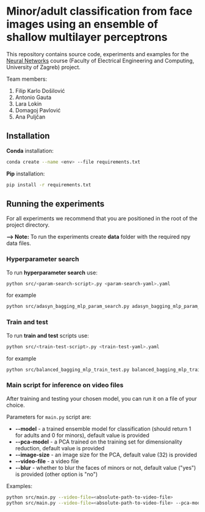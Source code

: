 # Minor/adult classification from face images using an ensemble of shallow multilayer perceptrons

This repository contains source code, experiments and examples for the [Neural
Networks](https://www.fer.unizg.hr/en/course/neunet_a) course (Faculty of Electrical Engineering and Computing, University of
Zagreb) project.

Team members:
1. Filip Karlo Došilović
2. Antonio Gauta
3. Lara Lokin
4. Domagoj Pavlović
5. Ana Puljčan

## Installation

**Conda** installation:

```bash
conda create --name <env> --file requirements.txt
```

**Pip** installation:

```bash
pip install -r requirements.txt
```

## Running the experiments

For all experiments we recommend that you are positioned in the root of the
project directory.

**--> Note:** To run the experiments create **data** folder with the required npy data files.


### Hyperparameter search

To run **hyperparameter search** use:

```bash
python src/<param-search-script>.py <param-search-yaml>.yaml
```

for example

```bash
python src/adasyn_bagging_mlp_param_search.py adasyn_bagging_mlp_param_search.yaml
```

### Train and test

To run **train and test** scripts use:

```bash
python src/<train-test-script>.py <train-test-yaml>.yaml
```

for example

```bash
python src/balanced_bagging_mlp_train_test.py balanced_bagging_mlp_train_test_32x32_a.yaml
```

### Main script for inference on video files

After training and testing your chosen model, you can run it on a file of your
choice.

Parameters for `main.py` script are:

- **--model** - a trained ensemble model for classification (should return 1 for adults and 0 for minors), default value is provided
- **--pca-model** - a PCA trained on the training set for dimensionality reduction, default value is provided
- **--image-size** - an image size for the PCA, default value (32) is provided
- **--video-file** - a video file
- **--blur** - whether to blur the faces of minors or not, default value ("yes") is provided (other option is "no")

Examples:

```bash
python src/main.py --video-file=<absolute-path-to-video-file>
python src/main.py --video-file=<absolute-path-to-video-file> --pca-model=pca_48x48.npy --model=adasyn_bagging_mlp_48x48_b.jl --image-size=48
```
